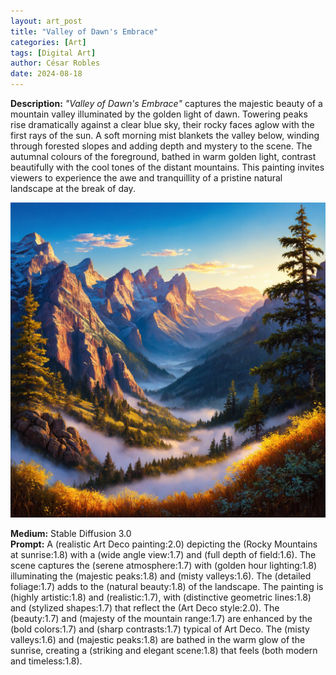```yaml
---
layout: art_post
title: "Valley of Dawn's Embrace"
categories: [Art]
tags: [Digital Art]
author: César Robles
date: 2024-08-18
---
```

**Description:** *"Valley of Dawn's Embrace"* captures the majestic beauty of a mountain valley illuminated by the golden light of dawn. Towering peaks rise dramatically against a clear blue sky, their rocky faces aglow with the first rays of the sun. A soft morning mist blankets the valley below, winding through forested slopes and adding depth and mystery to the scene. The autumnal colours of the foreground, bathed in warm golden light, contrast beautifully with the cool tones of the distant mountains. This painting invites viewers to experience the awe and tranquillity of a pristine natural landscape at the break of day.

![Valley of Dawn's Embrace](/imag/digital_art/valley_of_dawns_embrace.jpg)

**Medium:** Stable Diffusion 3.0\
**Prompt:** A (realistic Art Deco painting:2.0) depicting the (Rocky Mountains at sunrise:1.8) with a (wide angle view:1.7) and (full depth of field:1.6). The scene captures the (serene atmosphere:1.7) with (golden hour lighting:1.8) illuminating the (majestic peaks:1.8) and (misty valleys:1.6). The (detailed foliage:1.7) adds to the (natural beauty:1.8) of the landscape. The painting is (highly artistic:1.8) and (realistic:1.7), with (distinctive geometric lines:1.8) and (stylized shapes:1.7) that reflect the (Art Deco style:2.0). The (beauty:1.7) and (majesty of the mountain range:1.7) are enhanced by the (bold colors:1.7) and (sharp contrasts:1.7) typical of Art Deco. The (misty valleys:1.6) and (majestic peaks:1.8) are bathed in the warm glow of the sunrise, creating a (striking and elegant scene:1.8) that feels (both modern and timeless:1.8).
